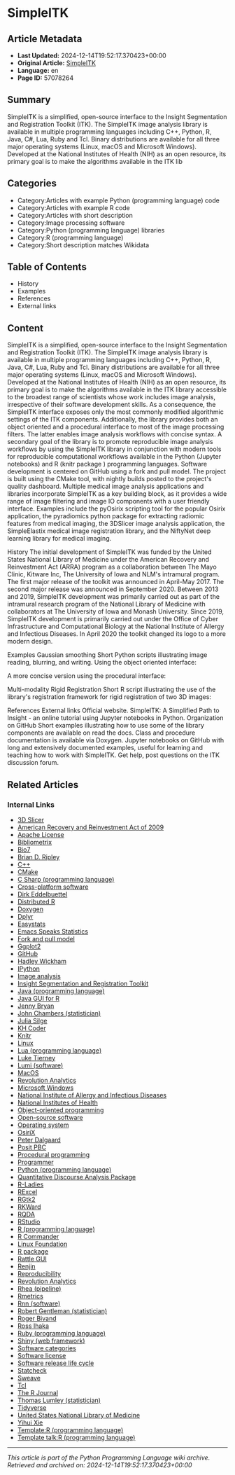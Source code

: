# SimpleITK

## Article Metadata

- **Last Updated:** 2024-12-14T19:52:17.370423+00:00
- **Original Article:** [SimpleITK](https://en.wikipedia.org/wiki/SimpleITK)
- **Language:** en
- **Page ID:** 57078264

## Summary

SimpleITK is a simplified, open-source interface to the Insight Segmentation and Registration Toolkit (ITK). The SimpleITK image analysis library is available in multiple programming languages including C++, Python, R, Java, C#, Lua, Ruby and Tcl. Binary distributions are available for all three major operating systems (Linux, macOS and Microsoft Windows).
Developed at the National Institutes of Health (NIH) as an open resource, its primary goal is to make the algorithms available in the ITK lib

## Categories

- Category:Articles with example Python (programming language) code
- Category:Articles with example R code
- Category:Articles with short description
- Category:Image processing software
- Category:Python (programming language) libraries
- Category:R (programming language)
- Category:Short description matches Wikidata

## Table of Contents

- History
- Examples
- References
- External links

## Content

SimpleITK is a simplified, open-source interface to the Insight Segmentation and Registration Toolkit (ITK). The SimpleITK image analysis library is available in multiple programming languages including C++, Python, R, Java, C#, Lua, Ruby and Tcl. Binary distributions are available for all three major operating systems (Linux, macOS and Microsoft Windows).
Developed at the National Institutes of Health (NIH) as an open resource, its primary goal is to make the algorithms available in the ITK library accessible to the broadest range of scientists whose work includes image analysis, irrespective of their software development skills. 
As a consequence, the SimpleITK interface exposes only the most commonly modified algorithmic settings of the ITK components. Additionally, the library provides both an object oriented and a procedural interface to most of the image processing filters. The latter enables image analysis workflows with concise syntax. A secondary goal of the library is to promote reproducible image analysis workflows by using the SimpleITK library in conjunction with modern tools for reproducible computational workflows available in the Python (Jupyter notebooks) and R (knitr package ) programming languages.
Software development is centered on GitHub using a fork and pull model. The project is built using the CMake tool, with nightly builds posted to the project's quality dashboard.
Multiple medical image analysis applications and libraries incorporate SimpleITK as a key building block, as it provides a wide range of image filtering and image IO components with a user friendly interface. Examples include the pyOsirix scripting tool for the popular Osirix application, the pyradiomics python package for extracting radiomic features from medical imaging, the 3DSlicer image analysis application,  the SimpleElastix medical image registration library, and the NiftyNet deep learning library for medical imaging.

History
The initial development of SimpleITK was funded by the United States National Library of Medicine under the American Recovery and Reinvestment Act (ARRA) program as a collaboration between The Mayo Clinic, Kitware Inc, The University of Iowa and NLM's intramural program. The first major release of the toolkit was announced in April-May 2017. The second major release was announced in September 2020.
Between 2013 and 2019, SimpleITK development was primarily carried out as part of the intramural research program of the National Library of Medicine with collaborators at The University of Iowa and Monash University. Since 2019, SimpleITK development is primarily carried out under the Office of Cyber Infrastructure and Computational Biology at the National Institute of Allergy and Infectious Diseases. In April 2020 the toolkit changed its logo to a more modern design.

Examples
Gaussian smoothing
Short Python scripts illustrating image reading, blurring, and writing. Using the object oriented interface:

A more concise version using the procedural interface:

Multi-modality Rigid Registration
Short R script illustrating the use of the library's registration framework for rigid registration
of two 3D images:

References
External links
Official website.
SimpleITK: A Simplified Path to Insight - an online tutorial using Jupyter notebooks in Python.
Organization on GitHub
Short examples illustrating how to use some of the library components are available on read the docs.
Class and procedure documentation is available via Doxygen.
Jupyter notebooks on GitHub with long and extensively documented examples, useful for learning and teaching how to work with SimpleITK.
Get help, post questions on the ITK discussion forum.

## Related Articles

### Internal Links

- [3D Slicer](https://en.wikipedia.org/wiki/3D_Slicer)
- [American Recovery and Reinvestment Act of 2009](https://en.wikipedia.org/wiki/American_Recovery_and_Reinvestment_Act_of_2009)
- [Apache License](https://en.wikipedia.org/wiki/Apache_License)
- [Bibliometrix](https://en.wikipedia.org/wiki/Bibliometrix)
- [Bio7](https://en.wikipedia.org/wiki/Bio7)
- [Brian D. Ripley](https://en.wikipedia.org/wiki/Brian_D._Ripley)
- [C++](https://en.wikipedia.org/wiki/C%2B%2B)
- [CMake](https://en.wikipedia.org/wiki/CMake)
- [C Sharp (programming language)](https://en.wikipedia.org/wiki/C_Sharp_(programming_language))
- [Cross-platform software](https://en.wikipedia.org/wiki/Cross-platform_software)
- [Dirk Eddelbuettel](https://en.wikipedia.org/wiki/Dirk_Eddelbuettel)
- [Distributed R](https://en.wikipedia.org/wiki/Distributed_R)
- [Doxygen](https://en.wikipedia.org/wiki/Doxygen)
- [Dplyr](https://en.wikipedia.org/wiki/Dplyr)
- [Easystats](https://en.wikipedia.org/wiki/Easystats)
- [Emacs Speaks Statistics](https://en.wikipedia.org/wiki/Emacs_Speaks_Statistics)
- [Fork and pull model](https://en.wikipedia.org/wiki/Fork_and_pull_model)
- [Ggplot2](https://en.wikipedia.org/wiki/Ggplot2)
- [GitHub](https://en.wikipedia.org/wiki/GitHub)
- [Hadley Wickham](https://en.wikipedia.org/wiki/Hadley_Wickham)
- [IPython](https://en.wikipedia.org/wiki/IPython)
- [Image analysis](https://en.wikipedia.org/wiki/Image_analysis)
- [Insight Segmentation and Registration Toolkit](https://en.wikipedia.org/wiki/Insight_Segmentation_and_Registration_Toolkit)
- [Java (programming language)](https://en.wikipedia.org/wiki/Java_(programming_language))
- [Java GUI for R](https://en.wikipedia.org/wiki/Java_GUI_for_R)
- [Jenny Bryan](https://en.wikipedia.org/wiki/Jenny_Bryan)
- [John Chambers (statistician)](https://en.wikipedia.org/wiki/John_Chambers_(statistician))
- [Julia Silge](https://en.wikipedia.org/wiki/Julia_Silge)
- [KH Coder](https://en.wikipedia.org/wiki/KH_Coder)
- [Knitr](https://en.wikipedia.org/wiki/Knitr)
- [Linux](https://en.wikipedia.org/wiki/Linux)
- [Lua (programming language)](https://en.wikipedia.org/wiki/Lua_(programming_language))
- [Luke Tierney](https://en.wikipedia.org/wiki/Luke_Tierney)
- [Lumi (software)](https://en.wikipedia.org/wiki/Lumi_(software))
- [MacOS](https://en.wikipedia.org/wiki/MacOS)
- [Revolution Analytics](https://en.wikipedia.org/wiki/Revolution_Analytics)
- [Microsoft Windows](https://en.wikipedia.org/wiki/Microsoft_Windows)
- [National Institute of Allergy and Infectious Diseases](https://en.wikipedia.org/wiki/National_Institute_of_Allergy_and_Infectious_Diseases)
- [National Institutes of Health](https://en.wikipedia.org/wiki/National_Institutes_of_Health)
- [Object-oriented programming](https://en.wikipedia.org/wiki/Object-oriented_programming)
- [Open-source software](https://en.wikipedia.org/wiki/Open-source_software)
- [Operating system](https://en.wikipedia.org/wiki/Operating_system)
- [OsiriX](https://en.wikipedia.org/wiki/OsiriX)
- [Peter Dalgaard](https://en.wikipedia.org/wiki/Peter_Dalgaard)
- [Posit PBC](https://en.wikipedia.org/wiki/Posit_PBC)
- [Procedural programming](https://en.wikipedia.org/wiki/Procedural_programming)
- [Programmer](https://en.wikipedia.org/wiki/Programmer)
- [Python (programming language)](https://en.wikipedia.org/wiki/Python_(programming_language))
- [Quantitative Discourse Analysis Package](https://en.wikipedia.org/wiki/Quantitative_Discourse_Analysis_Package)
- [R-Ladies](https://en.wikipedia.org/wiki/R-Ladies)
- [RExcel](https://en.wikipedia.org/wiki/RExcel)
- [RGtk2](https://en.wikipedia.org/wiki/RGtk2)
- [RKWard](https://en.wikipedia.org/wiki/RKWard)
- [RQDA](https://en.wikipedia.org/wiki/RQDA)
- [RStudio](https://en.wikipedia.org/wiki/RStudio)
- [R (programming language)](https://en.wikipedia.org/wiki/R_(programming_language))
- [R Commander](https://en.wikipedia.org/wiki/R_Commander)
- [Linux Foundation](https://en.wikipedia.org/wiki/Linux_Foundation)
- [R package](https://en.wikipedia.org/wiki/R_package)
- [Rattle GUI](https://en.wikipedia.org/wiki/Rattle_GUI)
- [Renjin](https://en.wikipedia.org/wiki/Renjin)
- [Reproducibility](https://en.wikipedia.org/wiki/Reproducibility)
- [Revolution Analytics](https://en.wikipedia.org/wiki/Revolution_Analytics)
- [Rhea (pipeline)](https://en.wikipedia.org/wiki/Rhea_(pipeline))
- [Rmetrics](https://en.wikipedia.org/wiki/Rmetrics)
- [Rnn (software)](https://en.wikipedia.org/wiki/Rnn_(software))
- [Robert Gentleman (statistician)](https://en.wikipedia.org/wiki/Robert_Gentleman_(statistician))
- [Roger Bivand](https://en.wikipedia.org/wiki/Roger_Bivand)
- [Ross Ihaka](https://en.wikipedia.org/wiki/Ross_Ihaka)
- [Ruby (programming language)](https://en.wikipedia.org/wiki/Ruby_(programming_language))
- [Shiny (web framework)](https://en.wikipedia.org/wiki/Shiny_(web_framework))
- [Software categories](https://en.wikipedia.org/wiki/Software_categories)
- [Software license](https://en.wikipedia.org/wiki/Software_license)
- [Software release life cycle](https://en.wikipedia.org/wiki/Software_release_life_cycle)
- [Statcheck](https://en.wikipedia.org/wiki/Statcheck)
- [Sweave](https://en.wikipedia.org/wiki/Sweave)
- [Tcl](https://en.wikipedia.org/wiki/Tcl)
- [The R Journal](https://en.wikipedia.org/wiki/The_R_Journal)
- [Thomas Lumley (statistician)](https://en.wikipedia.org/wiki/Thomas_Lumley_(statistician))
- [Tidyverse](https://en.wikipedia.org/wiki/Tidyverse)
- [United States National Library of Medicine](https://en.wikipedia.org/wiki/United_States_National_Library_of_Medicine)
- [Yihui Xie](https://en.wikipedia.org/wiki/Yihui_Xie)
- [Template:R (programming language)](https://en.wikipedia.org/wiki/Template:R_(programming_language))
- [Template talk:R (programming language)](https://en.wikipedia.org/wiki/Template_talk:R_(programming_language))

---
_This article is part of the Python Programming Language wiki archive._
_Retrieved and archived on: 2024-12-14T19:52:17.370423+00:00_